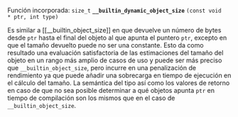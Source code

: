 Función incorporada: `size_t` **``__builtin_dynamic_object_size``** `(const void * ptr, int type)`[](https://gcc.gnu.org/onlinedocs/gcc/Object-Size-Checking.html#index-_005f_005fbuiltin_005fdynamic_005fobject_005fsize)

Es similar a [[__builtin_object_size]] en que devuelve un número de bytes desde ``ptr`` hasta el final del objeto al que apunta el puntero ``ptr``, excepto en que el tamaño devuelto puede no ser una constante. Esto da como resultado una evaluación satisfactoria de las estimaciones del tamaño del objeto en un rango más amplio de casos de uso y puede ser más preciso que ``__builtin_object_size``, pero incurre en una penalización de rendimiento ya que puede añadir una sobrecarga en tiempo de ejecución en el cálculo del tamaño. La semántica del tipo así como los valores de retorno en caso de que no sea posible determinar a qué objetos apunta ``ptr`` en tiempo de compilación son los mismos que en el caso de ``__builtin_object_size``.

